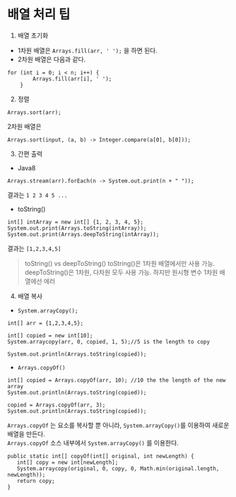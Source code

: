 # 배열 처리 팁  

1. 배열 초기화  
  - 1차원 배열은 ```Arrays.fill(arr, ' ');``` 을 하면 된다.
  - 2차원 배열은 다음과 같다.
  ```
  for (int i = 0; i < n; i++) {
          Arrays.fill(arr[i], ' ');
      }
  ```
2. 정렬
```
Arrays.sort(arr);
```

2차원 배열은  
```
Arrays.sort(input, (a, b) -> Integer.compare(a[0], b[0]));
```

3. 간편 출력  
- Java8
```
Arrays.stream(arr).forEach(n -> System.out.print(n + " "));
```
결과는 ```1 2 3 4 5 ...```
- toString()
```
int[] intArray = new int[] {1, 2, 3, 4, 5};
System.out.print(Arrays.toString(intArray));
System.out.print(Arrays.deepToString(intArray));
```
결과는 ```[1,2,3,4,5]```

> toString() vs deepToString()
> toString()은 1차원 배열에서만 사용 가능.
> deepToString()은 1차원, 다차원 모두 사용 가능. 하지만 원시형 변수 1차원 배열에선 에러

4. 배열 복사  
- ```System.arrayCopy();```
```
int[] arr = {1,2,3,4,5};

int[] copied = new int[10];
System.arraycopy(arr, 0, copied, 1, 5);//5 is the length to copy

System.out.println(Arrays.toString(copied));
```
- ```Arrays.copyOf()```
```
int[] copied = Arrays.copyOf(arr, 10); //10 the the length of the new array
System.out.println(Arrays.toString(copied));

copied = Arrays.copyOf(arr, 3);
System.out.println(Arrays.toString(copied));
```

`Arrays.copyOf` 는 요소를 복사할 뿐 아니라, `System.arrayCopy()`를 이용하여 새로운 배열을 만든다.  
`Arrays.copyOf` 소스 내부에서 `System.arrayCopy()` 를 이용한다.
```
public static int[] copyOf(int[] original, int newLength) {
   int[] copy = new int[newLength];
   System.arraycopy(original, 0, copy, 0, Math.min(original.length, newLength));
   return copy;
}
```
